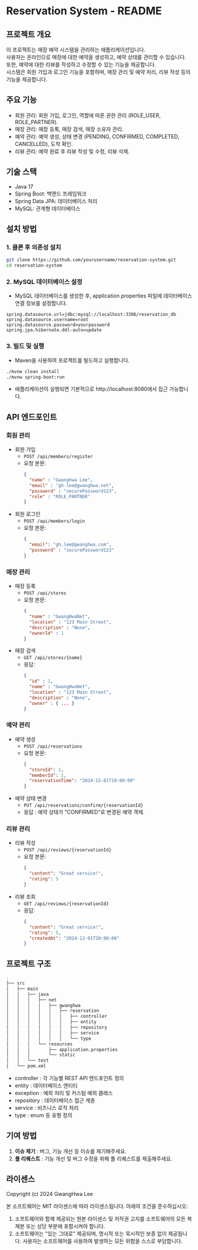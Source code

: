 # Reservation System - README
## 프로젝트 개요
이 프로젝트는 매장 예약 시스템을 관리하는 애플리케이션입니다.  
사용자는 온라인으로 매장에 대한 예약을 생성하고, 예약 상태를 관리할 수 있습니다.  
또한, 예약에 대한 리뷰를 작성하고 수정할 수 있는 기능을 제공합니다.  
시스템은 회원 가입과 로그인 기능을 포함하며, 매장 관리 및 예약 처리, 리뷰 작성 등의 기능을 제공합니다.

## 주요 기능
- 회원 관리: 회원 가입, 로그인, 역할에 따른 권한 관리 (ROLE_USER, ROLE_PARTNER).
- 매장 관리: 매장 등록, 매장 검색, 매장 소유자 관리.
- 예약 관리: 예약 생성, 상태 변경 (PENDING, CONFIRMED, COMPLETED, CANCELLED), 도착 확인.
- 리뷰 관리: 예약 완료 후 리뷰 작성 및 수정, 리뷰 삭제.

## 기술 스택
- Java 17
- Spring Boot: 백엔드 프레임워크
- Spring Data JPA: 데이터베이스 처리
- MySQL: 관계형 데이터베이스

## 설치 방법
### 1. 클론 후 의존성 설치
```bash
git clone https://github.com/yourusername/reservation-system.git
cd reservation-system
```
### 2. MySQL 데이터베이스 설정
- MySQL 데이터베이스를 생성한 후, application.properties 파일에 데이터베이스 연결 정보를 설정합니다.
```properties
spring.datasource.url=jdbc:mysql://localhost:3306/reservation_db
spring.datasource.username=root
spring.datasource.password=yourpassword
spring.jpa.hibernate.ddl-auto=update
```
### 3. 빌드 및 실행
- Maven을 사용하여 프로젝트를 빌드하고 실행합니다.
```bash
./mvnw clean install
./mvnw spring-boot:run
```
- 애플리케이션이 실행되면 기본적으로 http://localhost:8080에서 접근 가능합니다.

## API 엔드포인트
### 회원 관리
- 회원 가입
  - `POST /api/members/register`
  - 요청 본문:
    ```json
    {
      "name" : "Gwanghwa Lee",
      "email" : "gh.lee@gwanghwa.net",
      "password" : "securePassword123",
      "role" : "ROLE_PARTNER"
    }
    ```
- 회원 로그인
  - `POST /api/members/login`
  - 요청 본문:
    ```json
    {
      "email": "gh.lee@gwanghwa.com",
      "password" : "securePassword123"
    }
    ```
### 매장 관리
- 매장 등록
  - `POST /api/stores`
  - 요청 본문:
    ```json
    {
      "name" : "GwangHwaNet",
      "location" : "123 Main Street",
      "description" : "None",
      "ownerId" : 1
    }
- 매장 검색
  - `GET /api/stores/{name}`
  - 응답:
    ```json
    {
      "id" : 1,
      "name" : "GwangHwaNet",
      "location" : "123 Main Street",
      "description" : "None",
      "owner" : { ... }
    }
    ```
### 예약 관리
- 예약 생성
  - `POST /api/reservations`
  - 요청 본문:
    ```json
    {
      "storeId": 1,
      "memberId": 1,
      "reservationTime": "2024-12-01T19:00:00"
    }
- 예약 상태 변경
  - `PUT /api/reservations/confirm/{reservationId}`
  - 응답 : 예약 상태가 "CONFIRMED"로 변경된 예약 객체.
### 리뷰 관리
- 리뷰 작성
  - `POST /api/reviews/{reservationId}`
  - 요청 본문:
    ```json
    {
      "content": "Great service!",
      "rating": 5
    }
- 리뷰 조회
  - `GET /api/reviews/{reservationId}`
  - 응답:
    ```json
    {
      "content": "Great service!",
      "rating": 5,
      "createdAt": "2024-12-01T20:00:00"
    }
    ```
## 프로젝트 구조
```bash
.
├── src
│   ├── main
│   │   ├── java
│   │   │   ├── net
│   │   │   │   ├── gwanghwa
│   │   │   │   │   ├── reservation
│   │   │   │   │   │   ├── controller
│   │   │   │   │   │   ├── entity
│   │   │   │   │   │   ├── repository
│   │   │   │   │   │   ├── service
│   │   │   │   │   │   └── type
│   │   │   └── resources
│   │   │       ├── application.properties
│   │   │       └── static
│   │   └── test
│   └── pom.xml
```
- controller : 각 기능별 REST API 엔드포인트 정의
- entity : 데이터베이스 엔티티
- exception : 예외 처리 및 커스텀 예외 클래스
- repository : 데이터베이스 접근 계층
- service : 비즈니스 로직 처리
- type : enum 등 유형 정의
## 기여 방법
1. **이슈 제기** : 버그, 기능 개선 등 이슈를 제기해주세요.
1. **풀 리퀘스트** : 기능 개선 및 버그 수정을 위해 풀 리퀘스트를 제출해주세요.
## 라이센스
Copyright (c) 2024 GwangHwa Lee

본 소프트웨어는 MIT 라이센스에 따라 라이센스됩니다. 아래의 조건을 준수하십시오:

1. 소프트웨어와 함께 제공되는 원본 라이센스 및 저작권 고지를 소프트웨어의 모든 복제본 또는 상당 부분에 포함시켜야 합니다.
1. 소프트웨어는 "있는 그대로" 제공되며, 명시적 또는 묵시적인 보증 없이 제공됩니다. 사용자는 소프트웨어를 사용하여 발생하는 모든 위험을 스스로 부담합니다.

